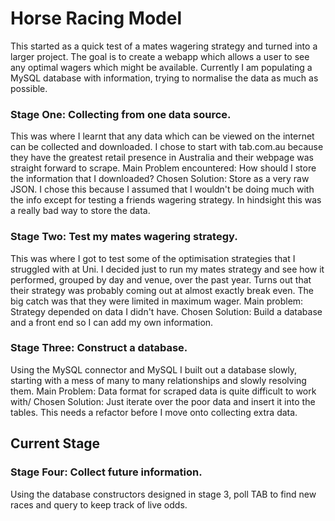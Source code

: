 # Horse Racing Model

This started as a quick test of a mates wagering strategy and turned into a larger project.
The goal is to create a webapp which allows a user to see any optimal wagers which might be available.
Currently I am populating a MySQL database with information, trying to normalise the data as much as possible.

### Stage One: Collecting from one data source.
This was where I learnt that any data which can be viewed on the internet can be collected and downloaded.
I chose to start with tab.com.au because they have the greatest retail presence in Australia and their webpage was straight forward to scrape.
Main Problem encountered: How should I store the information that I downloaded?
Chosen Solution: Store as a very raw JSON. I chose this because I assumed that I wouldn't be doing much with the info except for testing a friends wagering strategy. In hindsight this was a really bad way to store the data.

### Stage Two: Test my mates wagering strategy.
This was where I got to test some of the optimisation strategies that I struggled with at Uni. I decided just to run my mates strategy and see how it performed, grouped by day and venue, over the past year. Turns out that their strategy was probably coming out at almost exactly break even. The big catch was that they were limited in maximum wager.
Main problem: Strategy depended on data I didn't have.
Chosen Solution: Build a database and a front end so I can add my own information.

### Stage Three: Construct a database. 
Using the MySQL connector and MySQL I built out a database slowly, starting with a mess of many to many relationships and slowly resolving them. 
Main Problem: Data format for scraped data is quite difficult to work with/
Chosen Solution: Just iterate over the poor data and insert it into the tables. This needs a refactor before I move onto collecting extra data.

## Current Stage
### Stage Four: Collect future information.
Using the database constructors designed in stage 3, poll TAB to find new races and query to keep track of live odds. 
